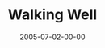 ---
layout: message
category: message
series: "Special Effects"
title: "Walking Well"
date: 2005-07-02-00-00
message_id: 113
sc-permalink-url: "http://soundcloud.com/crdschurch/walking-well"
audio: "http://s3.amazonaws.com/crossroads-media/messages/audio/Special_Effects_03_07-03-05_Walking_Well.mp3"
audio-duration: "33:50"
tag: 
 - decision
 - chuck
 - choice
 - growth
 - discipline
 - career
 - balance
 - mingo
 - work
explicit: false
---